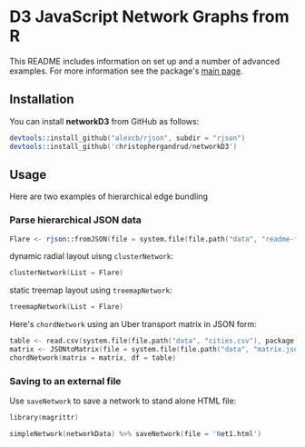 # D3 JavaScript Network Graphs from R

This README includes information on set up and a number of advanced examples.
For more information see the package's [main page](http://christophergandrud.github.io/networkD3/).

## Installation

You can install **networkD3** from GitHub as follows:

```S
devtools::install_github("alexcb/rjson", subdir = "rjson")
devtools::install_github('christophergandrud/networkD3')
```

## Usage

Here are two examples of hierarchical edge bundling

### Parse hierarchical JSON data

```S
Flare <- rjson::fromJSON(file = system.file(file.path("data", "readme-flare-imports.json"), package = "networkD3"), simplify = FALSE)
```

dynamic radial layout uisng `clusterNetwork`:

```S
clusterNetwork(List = Flare)
```

static treemap layout using `treemapNetwork`:

```S
treemapNetwork(List = Flare)
```

Here's `chordNetwork` using an Uber transport matrix in JSON form:

```S
table <- read.csv(system.file(file.path("data", "cities.csv"), package = "networkD3"))
matrix <- JSONtoMatrix(file = system.file(file.path("data", "matrix.json"), package = "networkD3"))
chordNetwork(matrix = matrix, df = table)
```

### Saving to an external file

Use `saveNetwork` to save a network to stand alone HTML file:

```S
library(magrittr)

simpleNetwork(networkData) %>% saveNetwork(file = 'Net1.html')
```
